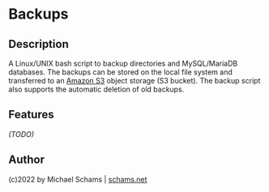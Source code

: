 # Backups

## Description

A Linux/UNIX bash script to backup directories and MySQL/MariaDB databases.
The backups can be stored on the local file system and transferred to an [Amazon S3](https://aws.amazon.com/s3/) object storage (S3 bucket).
The backup script also supports the automatic deletion of old backups.

## Features

*(TODO)*

## Author

(c)2022 by Michael Schams | [schams.net](https://schams.net)
